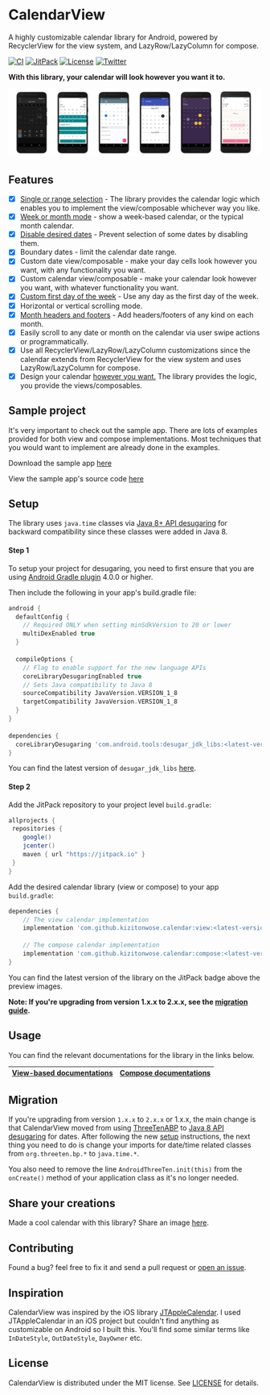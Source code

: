 # CalendarView

A highly customizable calendar library for Android, powered by RecyclerView for the view system, and LazyRow/LazyColumn for compose.

[![CI](https://github.com/kizitonwose/Calendar/workflows/CI/badge.svg?branch=master)](https://github.com/kizitonwose/Calendar/actions) 
[![JitPack](https://jitpack.io/v/kizitonwose/Calendar.svg)](https://jitpack.io/#kizitonwose/Calendar) 
[![License](https://img.shields.io/badge/License-MIT-blue.svg)](https://github.com/kizitonwose/Calendar/blob/master/LICENSE.md) 
[![Twitter](https://img.shields.io/badge/Twitter-@kizitonwose-9C27B0.svg)](https://twitter.com/kizitonwose)


**With this library, your calendar will look however you want it to.**

![Preview](https://raw.githubusercontent.com/kizitonwose/Calendar/master/images/image-all.png)

## Features

- [x] [Single or range selection](#date-selection) - The library provides the calendar logic which enables you to implement the view/composable whichever way you like.
- [x] [Week or month mode](#week-view-and-month-view) - show a week-based calendar, or the typical month calendar.
- [x] [Disable desired dates](#disabling-dates) - Prevent selection of some dates by disabling them.
- [x] Boundary dates - limit the calendar date range.
- [x] Custom date view/composable - make your day cells look however you want, with any functionality you want.
- [x] Custom calendar view/composable - make your calendar look however you want, with whatever functionality you want.
- [x] [Custom first day of the week](#first-day-of-the-week) - Use any day as the first day of the week.
- [x] Horizontal or vertical scrolling mode.
- [x] [Month headers and footers](#adding-month-headers-and-footers) - Add headers/footers of any kind on each month.
- [x] Easily scroll to any date or month on the calendar via user swipe actions or programmatically.
- [x] Use all RecyclerView/LazyRow/LazyColumn customizations since the calendar extends from RecyclerView for the view system and uses LazyRow/LazyColumn for compose.
- [x] Design your calendar [however you want.](https://github.com/kizitonwose/Calendar/issues/1) The library provides the logic, you provide the views/composables.

## Sample project

It's very important to check out the sample app. There are lots of examples provided for both view and compose implementations. 
Most techniques that you would want to implement are already done in the examples.

Download the sample app [here](https://github.com/kizitonwose/Calendar/releases/download/2.0.0/sample.apk)

View the sample app's source code [here](https://github.com/kizitonwose/Calendar/tree/master/sample)

## Setup

The library uses `java.time` classes via [Java 8+ API desugaring](https://developer.android.com/studio/write/java8-support#library-desugaring) for backward compatibility since these classes were added in Java 8.

#### Step 1

To setup your project for desugaring, you need to first ensure that you are using [Android Gradle plugin](https://developer.android.com/studio/releases/gradle-plugin#updating-plugin) 4.0.0 or higher.

Then include the following in your app's build.gradle file:

```groovy
android {
  defaultConfig {
    // Required ONLY when setting minSdkVersion to 20 or lower
    multiDexEnabled true
  }

  compileOptions {
    // Flag to enable support for the new language APIs
    coreLibraryDesugaringEnabled true
    // Sets Java compatibility to Java 8
    sourceCompatibility JavaVersion.VERSION_1_8
    targetCompatibility JavaVersion.VERSION_1_8
  }
}

dependencies {
  coreLibraryDesugaring 'com.android.tools:desugar_jdk_libs:<latest-version>'
}
```

You can find the latest version of `desugar_jdk_libs` [here](https://mvnrepository.com/artifact/com.android.tools/desugar_jdk_libs).

#### Step 2

Add the JitPack repository to your project level `build.gradle`:

```groovy
allprojects {
 repositories {
    google()
    jcenter()
    maven { url "https://jitpack.io" }
 }
}
```

Add the desired calendar library (view or compose) to your app `build.gradle`:

```groovy
dependencies {
    // The view calendar implementation
	implementation 'com.github.kizitonwose.calendar:view:<latest-version>'
  
    // The compose calendar implementation
	implementation 'com.github.kizitonwose.calendar:compose:<latest-version>'
}
```

You can find the latest version of the library on the JitPack badge above the preview images.

**Note: If you're upgrading from version 1.x.x to 2.x.x, see the [migration guide](https://github.com/kizitonwose/Calendar#migration).**

## Usage

You can find the relevant documentations for the library in the links below.

|[View-based documentations](https://github.com/kizitonwose/Calendar/blob/master/docs/View.md)|[Compose documentations](https://github.com/kizitonwose/Calendar/blob/master/docs/Compose.md)|
|:-:|:-:|

## Migration

If you're upgrading from version `1.x.x` to `2.x.x` or 1.x.x, the main change is that CalendarView moved from using [ThreeTenABP](https://github.com/JakeWharton/ThreeTenABP) to [Java 8 API desugaring](https://developer.android.com/studio/write/java8-support#library-desugaring) for dates. After following the new [setup](https://github.com/kizitonwose/CalendarView#setup) instructions, the next thing you need to do is change your imports for date/time related classes from `org.threeten.bp.*` to `java.time.*`.

You also need to remove the line `AndroidThreeTen.init(this)` from the `onCreate()` method of your application class as it's no longer needed.

## Share your creations

Made a cool calendar with this library? Share an image [here](https://github.com/kizitonwose/Calendar/issues/1).

## Contributing

Found a bug? feel free to fix it and send a pull request or [open an issue](https://github.com/kizitonwose/CalendarView/issues).

## Inspiration

CalendarView was inspired by the iOS library [JTAppleCalendar](https://github.com/patchthecode/JTAppleCalendar). I used JTAppleCalendar in an iOS project but couldn't find anything as customizable on Android so I built this. 
You'll find some similar terms like `InDateStyle`, `OutDateStyle`, `DayOwner` etc.

## License
CalendarView is distributed under the MIT license. See [LICENSE](https://github.com/kizitonwose/CalendarView/blob/master/LICENSE.md) for details.
